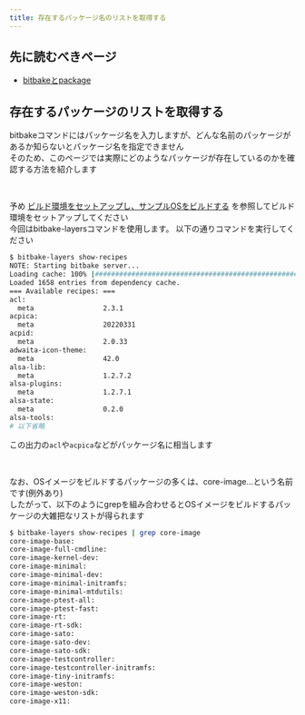 ```yaml
---
title: 存在するパッケージ名のリストを取得する
---
```


## 先に読むべきページ
* [bitbakeとpackage](./index.md)

## 存在するパッケージのリストを取得する
bitbakeコマンドにはパッケージ名を入力しますが、どんな名前のパッケージがあるか知らないとパッケージ名を指定できません  
そのため、このページでは実際にどのようなパッケージが存在しているのかを確認する方法を紹介します  

</br>

予め [ビルド環境をセットアップし、サンプルOSをビルドする](../01-yocto-and-poky/01-build-sample-os.md) を参照してビルド環境をセットアップしてください  
今回はbitbake-layersコマンドを使用します。 以下の通りコマンドを実行してください  

~~~bash
$ bitbake-layers show-recipes
NOTE: Starting bitbake server...
Loading cache: 100% |#############################################################################################################################################################################| Time: 0:00:00
Loaded 1658 entries from dependency cache.
=== Available recipes: ===
acl:
  meta                 2.3.1
acpica:
  meta                 20220331
acpid:
  meta                 2.0.33
adwaita-icon-theme:
  meta                 42.0
alsa-lib:
  meta                 1.2.7.2
alsa-plugins:
  meta                 1.2.7.1
alsa-state:
  meta                 0.2.0
alsa-tools:
# 以下省略
~~~

この出力の`acl`や`acpica`などがパッケージ名に相当します  

</br>

なお、OSイメージをビルドするパッケージの多くは、core-image...という名前です(例外あり)  
したがって、以下のようにgrepを組み合わせるとOSイメージをビルドするパッケージの大雑把なリストが得られます  

~~~bash
$ bitbake-layers show-recipes | grep core-image
core-image-base:
core-image-full-cmdline:
core-image-kernel-dev:
core-image-minimal:
core-image-minimal-dev:
core-image-minimal-initramfs:
core-image-minimal-mtdutils:
core-image-ptest-all:
core-image-ptest-fast:
core-image-rt:
core-image-rt-sdk:
core-image-sato:
core-image-sato-dev:
core-image-sato-sdk:
core-image-testcontroller:
core-image-testcontroller-initramfs:
core-image-tiny-initramfs:
core-image-weston:
core-image-weston-sdk:
core-image-x11:
~~~